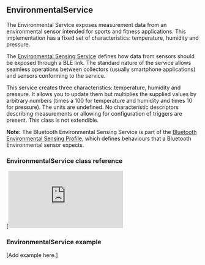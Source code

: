 ## EnvironmentalService

The Environmental Service exposes measurement data from an environmental sensor intended for sports and fitness applications. This implementation has a fixed set of characteristics: temperature, humidity and pressure.

The [Environmental Sensing Service](https://www.bluetooth.org/docman/handlers/downloaddoc.ashx?doc_id=294797) defines how data from sensors should be exposed through a BLE link. The standard nature of the service allows seamless operations between collectors (usually smartphone applications) and sensors conforming to the service.

This service creates three characteristics: temperature, humidity and pressure. It allows you to update them but multiplies the supplied values by arbitrary numbers (times a 100 for temperature and humidity and times 10 for pressure). The units are undefined. No characteristic descriptors describing measurements or allowing for configuration of triggers are present. This class is not extendible.

**Note:** The Bluetooth Environmental Sensing Service is part of the [Bluetooth Environmental Sensing Profile](https://www.bluetooth.org/docman/handlers/downloaddoc.ashx?doc_id=294796), which defines behaviours that a Bluetooth Environmental sensor expects.

### EnvironmentalService class reference

[![View code](http://os-doc-builder.test.mbed.com/docs/development/mbed-os-api-doxy/class_environmental_service.html)

### EnvironmentalService example

[Add example here.]
